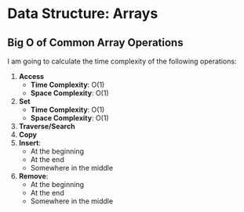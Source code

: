 # Data Structure: Arrays

## Big O of Common Array Operations

I am going to calculate the time complexity of the following operations:

1. **Access**
   - **Time Complexity**: O(1)
   - **Space Complexity**: O(1)
2. **Set**
   - **Time Complexity**: O(1)
   - **Space Complexity**: O(1)
3. **Traverse/Search**
4. **Copy**
5. **Insert**:
   - At the beginning
   - At the end
   - Somewhere in the middle
6. **Remove**:
   - At the beginning
   - At the end
   - Somewhere in the middle
